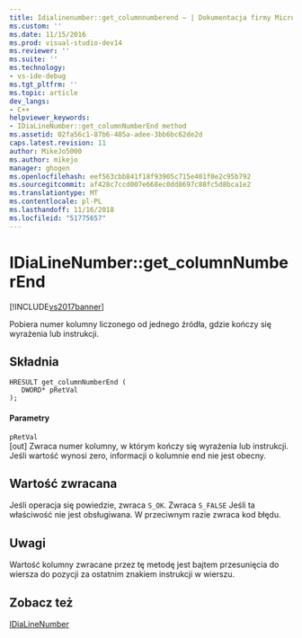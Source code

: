 ```yaml
---
title: Idialinenumber::get_columnnumberend — | Dokumentacja firmy Microsoft
ms.custom: ''
ms.date: 11/15/2016
ms.prod: visual-studio-dev14
ms.reviewer: ''
ms.suite: ''
ms.technology:
- vs-ide-debug
ms.tgt_pltfrm: ''
ms.topic: article
dev_langs:
- C++
helpviewer_keywords:
- IDiaLineNumber::get_columnNumberEnd method
ms.assetid: 02fa56c1-87b6-405a-adee-3bb6bc62de2d
caps.latest.revision: 11
author: MikeJo5000
ms.author: mikejo
manager: ghogen
ms.openlocfilehash: eef563cbb841f18f93905c715e401f0e2c95b792
ms.sourcegitcommit: af428c7ccd007e668ec0dd8697c88fc5d8bca1e2
ms.translationtype: MT
ms.contentlocale: pl-PL
ms.lasthandoff: 11/16/2018
ms.locfileid: "51775657"
---
```

# <a name="idialinenumbergetcolumnnumberend"></a>IDiaLineNumber::get_columnNumberEnd
[!INCLUDE[vs2017banner](../../includes/vs2017banner.md)]

Pobiera numer kolumny liczonego od jednego źródła, gdzie kończy się wyrażenia lub instrukcji.  
  
## <a name="syntax"></a>Składnia  
  
```cpp#  
HRESULT get_columnNumberEnd (   
   DWORD* pRetVal  
);  
```  
  
#### <a name="parameters"></a>Parametry  
 `pRetVal`  
 [out] Zwraca numer kolumny, w którym kończy się wyrażenia lub instrukcji. Jeśli wartość wynosi zero, informacji o kolumnie end nie jest obecny.  
  
## <a name="return-value"></a>Wartość zwracana  
 Jeśli operacja się powiedzie, zwraca `S_OK`. Zwraca `S_FALSE` Jeśli ta właściwość nie jest obsługiwana. W przeciwnym razie zwraca kod błędu.  
  
## <a name="remarks"></a>Uwagi  
 Wartość kolumny zwracane przez tę metodę jest bajtem przesunięcia do wiersza do pozycji za ostatnim znakiem instrukcji w wierszu.  
  
## <a name="see-also"></a>Zobacz też  
 [IDiaLineNumber](../../debugger/debug-interface-access/idialinenumber.md)



